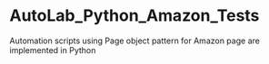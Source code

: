 # AutoLab_Python_Amazon_Tests
Automation scripts using Page object pattern for Amazon page are implemented in Python
